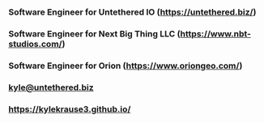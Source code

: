 ### Software Engineer for Untethered IO (https://untethered.biz/)
### Software Engineer for Next Big Thing LLC (https://www.nbt-studios.com/)
### Software Engineer for Orion (https://www.oriongeo.com/)
### kyle@untethered.biz
### https://kylekrause3.github.io/

<!--
**kylekrause3/kylekrause3** is a ✨ _special_ ✨ repository because its `README.md` (this file) appears on your GitHub profile.

Here are some ideas to get you started:

- 🔭 I’m currently working on ...
- 🌱 I’m currently learning ...
- 👯 I’m looking to collaborate on ...
- 🤔 I’m looking for help with ...
- 💬 Ask me about ...
- 📫 How to reach me: ...
- 😄 Pronouns: ...
- ⚡ Fun fact: ...
-->
